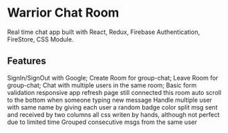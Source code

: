 # Warrior Chat Room

Real time chat app built with React, Redux, Firebase Authentication, FireStore, CSS Module.

## Features

SignIn/SignOut with Google;
Create Room for group-chat;
Leave Room for group-chat;
Chat with multiple users in the same room;
Basic form validation
responsive app
refresh page still connected this room
auto scroll to the bottom when someone typing new message
Handle multiple user with same name by giving each user a random badge color
split msg sent and received by two columns
all css writen by hands, although not perfect due to limited time
Grouped consecutive msgs from the same user



